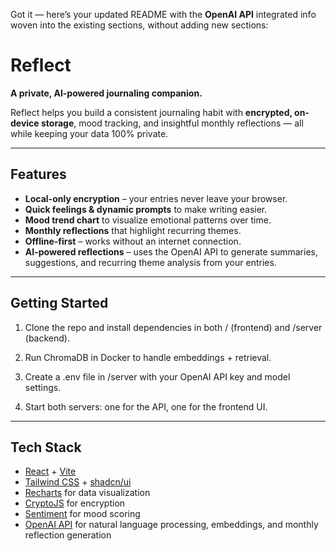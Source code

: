 Got it — here’s your updated README with the **OpenAI API** integrated info woven into the existing sections, without adding new sections:

# Reflect
**A private, AI-powered journaling companion.**

Reflect helps you build a consistent journaling habit with **encrypted, on-device storage**, mood tracking, and insightful monthly reflections — all while keeping your data 100% private.

---

## Features
- **Local-only encryption** – your entries never leave your browser.
- **Quick feelings & dynamic prompts** to make writing easier.
- **Mood trend chart** to visualize emotional patterns over time.
- **Monthly reflections** that highlight recurring themes.
- **Offline-first** – works without an internet connection.
- **AI-powered reflections** – uses the OpenAI API to generate summaries, suggestions, and recurring theme analysis from your entries.

---

## Getting Started

1. Clone the repo and install dependencies in both / (frontend) and /server (backend).

2. Run ChromaDB in Docker to handle embeddings + retrieval.

3. Create a .env file in /server with your OpenAI API key and model settings.

4. Start both servers: one for the API, one for the frontend UI.

---

## Tech Stack

* [React](https://react.dev/) + [Vite](https://vitejs.dev/)
* [Tailwind CSS](https://tailwindcss.com/) + [shadcn/ui](https://ui.shadcn.com/)
* [Recharts](https://recharts.org/) for data visualization
* [CryptoJS](https://www.npmjs.com/package/crypto-js) for encryption
* [Sentiment](https://www.npmjs.com/package/sentiment) for mood scoring
* [OpenAI API](https://platform.openai.com/docs/) for natural language processing, embeddings, and monthly reflection generation